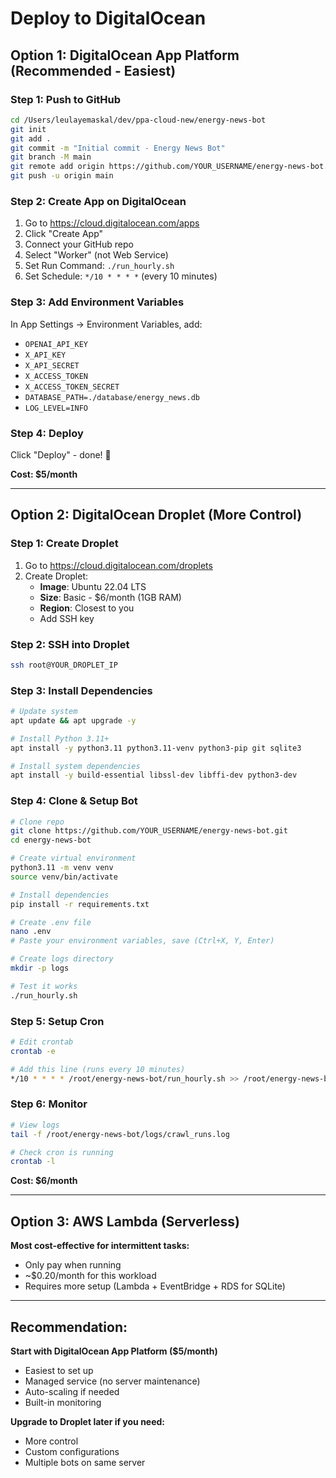 # Deploy to DigitalOcean

## Option 1: DigitalOcean App Platform (Recommended - Easiest)

### Step 1: Push to GitHub
```bash
cd /Users/leulayemaskal/dev/ppa-cloud-new/energy-news-bot
git init
git add .
git commit -m "Initial commit - Energy News Bot"
git branch -M main
git remote add origin https://github.com/YOUR_USERNAME/energy-news-bot.git
git push -u origin main
```

### Step 2: Create App on DigitalOcean
1. Go to https://cloud.digitalocean.com/apps
2. Click "Create App"
3. Connect your GitHub repo
4. Select "Worker" (not Web Service)
5. Set Run Command: `./run_hourly.sh`
6. Set Schedule: `*/10 * * * *` (every 10 minutes)

### Step 3: Add Environment Variables
In App Settings → Environment Variables, add:
- `OPENAI_API_KEY`
- `X_API_KEY`
- `X_API_SECRET`
- `X_ACCESS_TOKEN`
- `X_ACCESS_TOKEN_SECRET`
- `DATABASE_PATH=./database/energy_news.db`
- `LOG_LEVEL=INFO`

### Step 4: Deploy
Click "Deploy" - done! 🎉

**Cost: $5/month**

---

## Option 2: DigitalOcean Droplet (More Control)

### Step 1: Create Droplet
1. Go to https://cloud.digitalocean.com/droplets
2. Create Droplet:
   - **Image**: Ubuntu 22.04 LTS
   - **Size**: Basic - $6/month (1GB RAM)
   - **Region**: Closest to you
   - Add SSH key

### Step 2: SSH into Droplet
```bash
ssh root@YOUR_DROPLET_IP
```

### Step 3: Install Dependencies
```bash
# Update system
apt update && apt upgrade -y

# Install Python 3.11+
apt install -y python3.11 python3.11-venv python3-pip git sqlite3

# Install system dependencies
apt install -y build-essential libssl-dev libffi-dev python3-dev
```

### Step 4: Clone & Setup Bot
```bash
# Clone repo
git clone https://github.com/YOUR_USERNAME/energy-news-bot.git
cd energy-news-bot

# Create virtual environment
python3.11 -m venv venv
source venv/bin/activate

# Install dependencies
pip install -r requirements.txt

# Create .env file
nano .env
# Paste your environment variables, save (Ctrl+X, Y, Enter)

# Create logs directory
mkdir -p logs

# Test it works
./run_hourly.sh
```

### Step 5: Setup Cron
```bash
# Edit crontab
crontab -e

# Add this line (runs every 10 minutes)
*/10 * * * * /root/energy-news-bot/run_hourly.sh >> /root/energy-news-bot/logs/cron.log 2>&1
```

### Step 6: Monitor
```bash
# View logs
tail -f /root/energy-news-bot/logs/crawl_runs.log

# Check cron is running
crontab -l
```

**Cost: $6/month**

---

## Option 3: AWS Lambda (Serverless)

**Most cost-effective for intermittent tasks:**

- Only pay when running
- ~$0.20/month for this workload
- Requires more setup (Lambda + EventBridge + RDS for SQLite)

---

## Recommendation:

**Start with DigitalOcean App Platform ($5/month)**
- Easiest to set up
- Managed service (no server maintenance)
- Auto-scaling if needed
- Built-in monitoring

**Upgrade to Droplet later if you need:**
- More control
- Custom configurations
- Multiple bots on same server

